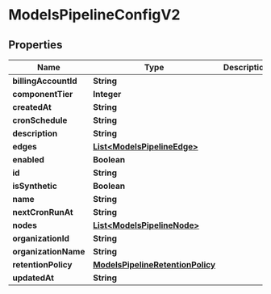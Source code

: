 

# ModelsPipelineConfigV2


## Properties

| Name | Type | Description | Notes |
|------------ | ------------- | ------------- | -------------|
|**billingAccountId** | **String** |  |  [optional] |
|**componentTier** | **Integer** |  |  [optional] |
|**createdAt** | **String** |  |  [optional] |
|**cronSchedule** | **String** |  |  [optional] |
|**description** | **String** |  |  [optional] |
|**edges** | [**List&lt;ModelsPipelineEdge&gt;**](ModelsPipelineEdge.md) |  |  [optional] |
|**enabled** | **Boolean** |  |  [optional] |
|**id** | **String** |  |  [optional] |
|**isSynthetic** | **Boolean** |  |  [optional] |
|**name** | **String** |  |  [optional] |
|**nextCronRunAt** | **String** |  |  [optional] |
|**nodes** | [**List&lt;ModelsPipelineNode&gt;**](ModelsPipelineNode.md) |  |  [optional] |
|**organizationId** | **String** |  |  [optional] |
|**organizationName** | **String** |  |  [optional] |
|**retentionPolicy** | [**ModelsPipelineRetentionPolicy**](ModelsPipelineRetentionPolicy.md) |  |  [optional] |
|**updatedAt** | **String** |  |  [optional] |



